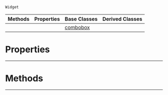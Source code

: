  `Widget`

|Methods|Properties|Base Classes|Derived Classes|
|---|---|---|---|
| | |[combobox](https://plasmaengine.github.io/PlasmaDocs/Plasma1/C++/code_reference/class_reference/combobox.markdown)| |


 #  Properties


---  
 #  Methods


---  
 

 